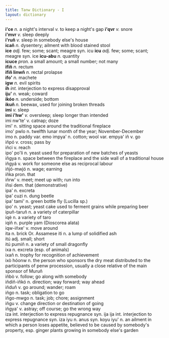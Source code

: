 ```yaml
---
title: Tanw Dictionary - I
layout: dictionary
---
```


__i'ce__	      _n._	  a night's interval	_v._	to keep a night's gap
__i'qvr__	      _v._	  snore		
__i'mvr__	      _v._	  sleep deeply		
__i'ruñ__	      _v._	  sleep in somebody else's house		
__icañ__	      _n._	  dysentery; ailment with blood stained stool		
__ice__	        _adj._	few; some; scant; meagre	syn.	icu
__icu__	        _adj._	few; some; scant; meagre	syn.	ice
__icu-abu__	    _n._	  quantity		
__icuce__	      _pron._	a small amount; a small number; not many		
__ifiñ__	      _n._	  rectum		
__ifiñ linwñ__	_n._	  rectal prolapse		
__ifo'__	      _n._	  machete		
__igw__	        _n._	  evil spirits		
__ih__	        _int._	interjection to express disapproval		
__iju'__	      _n._	  weak; coward		
__ikóo__	      _n._	  underside; bottom		
__ikuñ__	      _n._	  beewax, used for joining broken threads		
__imi__	        _v._	  sleep		
__imi i'hw'__	  _v._	 oversleep; sleep longer than intended		
imi nw'te'	v.	catnap; doze		
imi'	n.	sitting space around the traditional fireplace		
imo' pwlo	n.	twelfth lunar month of the year; November-December		
imo	n.	paddy	var.	emo
impya'	n.	cotton; wool	var.	empya'
iñ	v.	go		
iñpó	v.	cross; pass by		
iñci	v.	reach		
ipo' po'li	n.	yeast used for preparation of new batches of yeasts		
iñgya	n.	space between the fireplace and the side wall of a traditional house		
iñgyá	v.	work for someone else as reciprocal labour		
iñjó-mwjó	n.	wage; earning		
íñka	pron.	that		
iñrw'	v.	meet; meet up with; run into		
íñsi	dem.	that (demonstrative)		
ipa'	n.	excreta		
ipa' cuzi	n.	dung beetle		
ipa' tami'	n.	green bottle fly (Lucilla sp.)		
ipo'	n.	yeast; yeast cake used to ferment grains while preparing beer		
ipuñ-taruñ	n.	a variety of caterpillar		
iqè	n.	a variety of taro		
iqiñ	n.	purple yam (Dioscorea alata)		
iqw-iñxe'	v.	move around		
ita	n.	brick	Or.	Assamese
itì	n.	a lump of solidified ash		
itú	adj.	small; short		
itú pumiñ	n.	a variety of small dragonfly		
ixa	n.	excreta (esp. of animals)		
ixañ	n.	trophy for recognition of achievement		
ixò hóonw	n.	the person who sponsors the dry meat distributed to the participants of penw procession, usually a close relative of the main sponsor of Muruñ		
iñbò	v.	follow; go along with somebody		
iñdiñ-iñkó	n.	direction; way forward; way ahead		
iñduñ	v.	go around; wander; roam		
iñgo	n.	task; obligation to go		
iñgo-mwgo	n.	task; job; chore; assignment		
iñgu	v.	change direction or destination of going		
iñgya'	v.	astray; off course; go the wrong way		
iza	int.	interjection to express repugnance	syn.	ija
ija	int.	interjection to express repugnance	syn.	iza
iyu	n.	anus	syn.	koyu
iyu'	n.	an ailment in which a person loses appetite, believed to be caused by somebody's property, esp. ginger plants growing in somebody else's garden		

